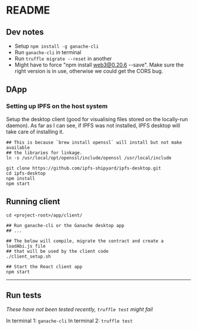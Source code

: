 # README

## Dev notes

* Setup `npm install -g ganache-cli`
* Run `ganache-cli` in terminal
* Run `truffle migrate --reset` in another
* Might have to force "npm install web3@0.20.6 --save". Make sure the right version is in use,
otherwise we could get the CORS bug.

## DApp

### Setting up IPFS on the host system 

Setup the desktop client (good for visualising files stored on the locally-run daemon). As far as I can see, if IPFS was not installed, IPFS desktop will take care of installing it. 

```
## This is because `brew install openssl` will install but not make available
## the libraries for linkage. 
ln -s /usr/local/opt/openssl/include/openssl /usr/local/include

git clone https://github.com/ipfs-shipyard/ipfs-desktop.git
cd ipfs-desktop
npm install
npm start
```

## Running client

```
cd <project-root>/app/client/

## Run ganache-cli or the Ganache desktop app
## ...

## The below will compile, migrate the contract and create a loadAbi.js file 
## that will be used by the client code
./client_setup.sh

## Start the React client app
npm start 
```

--- 

## Run tests

_These have not been tested recently, `truffle test` might fail_


In terminal 1: `ganache-cli`
In terminal 2: `truffle test`

